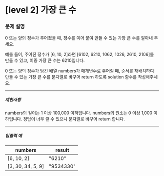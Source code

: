 # [level 2] 가장 큰 수

### 문제 설명
0 또는 양의 정수가 주어졌을 때, 정수를 이어 붙여 만들 수 있는 가장 큰 수를 알아내 주세요.

예를 들어, 주어진 정수가 [6, 10, 2]라면 [6102, 6210, 1062, 1026, 2610, 2106]를 만들 수 있고, 이중 가장 큰 수는 6210입니다.

0 또는 양의 정수가 담긴 배열 numbers가 매개변수로 주어질 때, 순서를 재배치하여 만들 수 있는 가장 큰 수를 문자열로 바꾸어 return 하도록 solution 함수를 작성해주세요.

<hr>

<h5>제한사항</h5>
numbers의 길이는 1 이상 100,000 이하입니다.
numbers의 원소는 0 이상 1,000 이하입니다.
정답이 너무 클 수 있으니 문자열로 바꾸어 return 합니다.

<hr>

<h5>입출력 예</h5>
<table class="table">
<thead>
    <tr>
        <th>numbers</th>
        <th>result</th>
    </tr>
</thead>
<tbody>
    <tr>
        <td>[6, 10, 2]</td>
        <td>"6210"</td>
    </tr>
    <tr>
        <td>[3, 30, 34, 5, 9]</td>
        <td>"9534330"</td>
    </tr>
</tbody>
</table>
